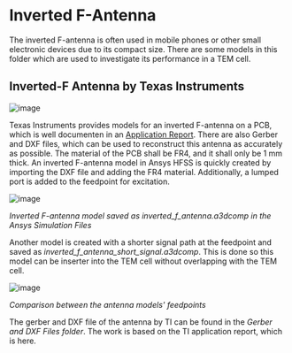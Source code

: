 # Inverted F-Antenna
The inverted F-antenna is often used in mobile phones or other small electronic devices due to its compact size. There are some models in this folder which are used to investigate its performance in a TEM cell.

## Inverted-F Antenna by Texas Instruments
![image](https://github.com/user-attachments/assets/fa152cc2-7715-4037-8684-aa634bd15ed0)

Texas Instruments provides models for an inverted F-antenna on a PCB, which is well documenten in an [Application Report](https://www.ti.com/lit/an/swru120d/swru120d.pdf?ts=1751880090337). There are also Gerber and DXF files, which can be used to reconstruct this antenna as accurately as possible. The material of the PCB shall be FR4, and it shall only be 1 mm thick. An inverted F-antenna model in Ansys HFSS is quickly created by importing the DXF file and adding the FR4 material. Additionally, a lumped port is added to the feedpoint for excitation.


![image](https://github.com/user-attachments/assets/9169d4d8-a8c1-4f3b-923c-573b9318a482)

*Inverted F-antenna model saved as inverted_f_antenna.a3dcomp in the Ansys Simulation Files*

Another model is created with a shorter signal path at the feedpoint and saved as *inverted_f_antenna_short_signal.a3dcomp*. This is done so this model can be inserter into the TEM cell without overlapping with the TEM cell.


![image](https://github.com/user-attachments/assets/3321f31b-2500-414a-9406-d19a1b0c6d43)

*Comparison between the antenna models' feedpoints*

The gerber and DXF file of the antenna by TI can be found in the *Gerber and DXF Files folder*. The work is based on the TI application report, which is here.
